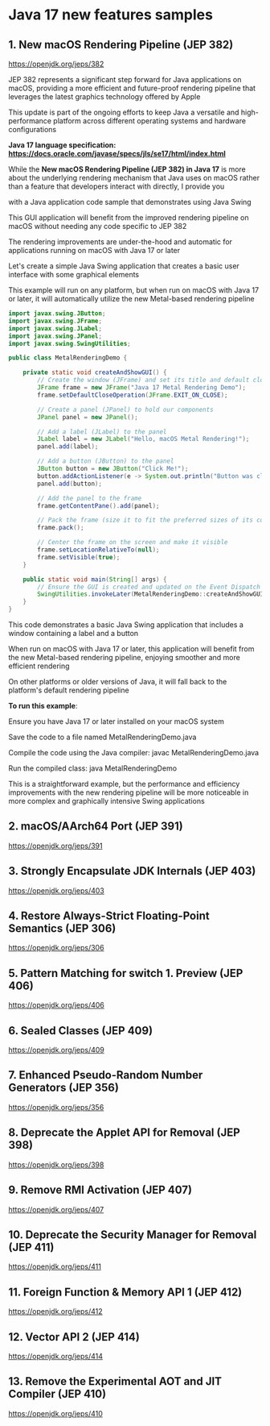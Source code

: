 # Java 17 new features samples

## 1. New macOS Rendering Pipeline (JEP 382)

https://openjdk.org/jeps/382

JEP 382 represents a significant step forward for Java applications on macOS, providing a more efficient and future-proof rendering pipeline that leverages the latest graphics technology offered by Apple

This update is part of the ongoing efforts to keep Java a versatile and high-performance platform across different operating systems and hardware configurations

**Java 17 language specification: https://docs.oracle.com/javase/specs/jls/se17/html/index.html**

While the **New macOS Rendering Pipeline (JEP 382) in Java 17** is more about the underlying rendering mechanism that Java uses on macOS rather than a feature that developers interact with directly, I provide you

with a Java application code sample that demonstrates using Java Swing

This GUI application will benefit from the improved rendering pipeline on macOS without needing any code specific to JEP 382

The rendering improvements are under-the-hood and automatic for applications running on macOS with Java 17 or later

Let's create a simple Java Swing application that creates a basic user interface with some graphical elements

This example will run on any platform, but when run on macOS with Java 17 or later, it will automatically utilize the new Metal-based rendering pipeline

```java
import javax.swing.JButton;
import javax.swing.JFrame;
import javax.swing.JLabel;
import javax.swing.JPanel;
import javax.swing.SwingUtilities;

public class MetalRenderingDemo {

    private static void createAndShowGUI() {
        // Create the window (JFrame) and set its title and default close operation
        JFrame frame = new JFrame("Java 17 Metal Rendering Demo");
        frame.setDefaultCloseOperation(JFrame.EXIT_ON_CLOSE);

        // Create a panel (JPanel) to hold our components
        JPanel panel = new JPanel();

        // Add a label (JLabel) to the panel
        JLabel label = new JLabel("Hello, macOS Metal Rendering!");
        panel.add(label);

        // Add a button (JButton) to the panel
        JButton button = new JButton("Click Me!");
        button.addActionListener(e -> System.out.println("Button was clicked!"));
        panel.add(button);

        // Add the panel to the frame
        frame.getContentPane().add(panel);

        // Pack the frame (size it to fit the preferred sizes of its components)
        frame.pack();

        // Center the frame on the screen and make it visible
        frame.setLocationRelativeTo(null);
        frame.setVisible(true);
    }

    public static void main(String[] args) {
        // Ensure the GUI is created and updated on the Event Dispatch Thread
        SwingUtilities.invokeLater(MetalRenderingDemo::createAndShowGUI);
    }
}
```

This code demonstrates a basic Java Swing application that includes a window containing a label and a button

When run on macOS with Java 17 or later, this application will benefit from the new Metal-based rendering pipeline, enjoying smoother and more efficient rendering

On other platforms or older versions of Java, it will fall back to the platform's default rendering pipeline

**To run this example**:

Ensure you have Java 17 or later installed on your macOS system

Save the code to a file named MetalRenderingDemo.java

Compile the code using the Java compiler: javac MetalRenderingDemo.java

Run the compiled class: java MetalRenderingDemo

This is a straightforward example, but the performance and efficiency improvements with the new rendering pipeline will be more noticeable in more complex and graphically intensive Swing applications

## 2. macOS/AArch64 Port (JEP 391)

https://openjdk.org/jeps/391

## 3. Strongly Encapsulate JDK Internals (JEP 403)

https://openjdk.org/jeps/403

## 4. Restore Always-Strict Floating-Point Semantics (JEP 306)

https://openjdk.org/jeps/306

## 5. Pattern Matching for switch 1. Preview (JEP 406)

https://openjdk.org/jeps/406

## 6. Sealed Classes (JEP 409)

https://openjdk.org/jeps/409

## 7. Enhanced Pseudo-Random Number Generators (JEP 356)

https://openjdk.org/jeps/356

## 8. Deprecate the Applet API for Removal (JEP 398)

https://openjdk.org/jeps/398

## 9. Remove RMI Activation (JEP 407)

https://openjdk.org/jeps/407

## 10. Deprecate the Security Manager for Removal (JEP 411)

https://openjdk.org/jeps/411

## 11. Foreign Function & Memory API 1 (JEP 412)

https://openjdk.org/jeps/412

## 12. Vector API 2 (JEP 414)

https://openjdk.org/jeps/414

## 13. Remove the Experimental AOT and JIT Compiler (JEP 410)

https://openjdk.org/jeps/410
